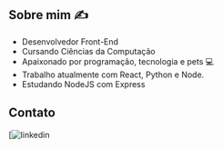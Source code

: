 ## Sobre mim ✍️
- Desenvolvedor Front-End
- Cursando Ciências da Computação
- Apaixonado por programação, tecnologia e pets 💻
- Trabalho atualmente com React, Python e Node.
- Estudando NodeJS com Express

## Contato
[![linkedin](www.linkedin.com/in/andersoncavalcantedev)
